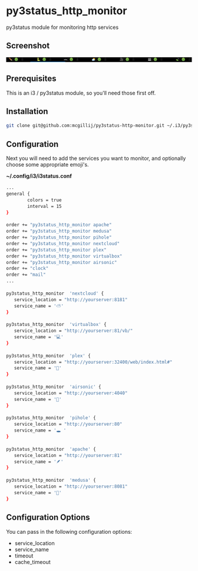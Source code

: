 # py3status_http_monitor
py3status module for monitoring http services

## Screenshot
![Status Bar with py3status_http_monitor](/images/status_bar.png)

## Prerequisites

This is an i3 / py3status module, so you'll need those first off.

## Installation

```bash
git clone git@github.com:mcgillij/py3status-http-monitor.git ~/.i3/py3status/
```

## Configuration

Next you will need to add the services you want to monitor, and optionally choose some appropriate emoji's.

**~/.config/i3/i3status.conf**

```bash
...
general {
        colors = true
        interval = 15
}

order += "py3status_http_monitor apache"
order += "py3status_http_monitor medusa"
order += "py3status_http_monitor pihole"
order += "py3status_http_monitor nextcloud"
order += "py3status_http_monitor plex"
order += "py3status_http_monitor virtualbox"
order += "py3status_http_monitor airsonic"
order += "clock"
order += "mail"
...

py3status_http_monitor  'nextcloud' {
   service_location = "http://yourserver:8181"
   service_name = '⛅'
}

py3status_http_monitor  'virtualbox' {
   service_location = "http://yourserver:81/vb/"
   service_name = '💻'
}

py3status_http_monitor  'plex' {
   service_location = "http://yourserver:32400/web/index.html#"
   service_name = '🎥'
}

py3status_http_monitor  'airsonic' {
   service_location = "http://yourserver:4040"
   service_name = '🍃'
}

py3status_http_monitor  'pihole' {
   service_location = "http://yourserver:80"
   service_name = '🕳️ '
}

py3status_http_monitor  'apache' {
   service_location = "http://yourserver:81"
   service_name = '🪶'
}

py3status_http_monitor  'medusa' {
   service_location = "http://yourserver:8081"
   service_name = '🐍'
}
``` 
## Configuration Options

You can pass in the following configuration options:

* service_location
* service_name
* timeout
* cache_timeout

